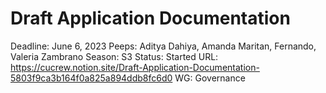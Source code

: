 # Draft Application Documentation

Deadline: June 6, 2023
Peeps: Aditya Dahiya, Amanda Maritan, Fernando, Valeria Zambrano
Season: S3
Status: Started
URL: https://cucrew.notion.site/Draft-Application-Documentation-5803f9ca3b164f0a825a894ddb8fc6d0
WG: Governance